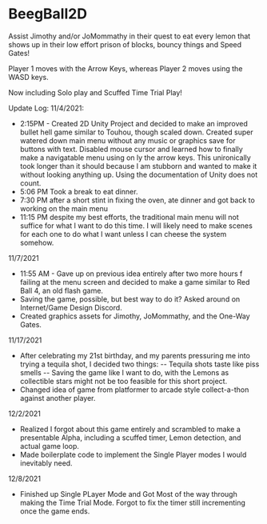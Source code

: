 # BeegBall2D

Assist Jimothy and/or JoMommathy in their quest to eat every lemon that shows up in their low effort prison of blocks, bouncy things and Speed Gates!

Player 1 moves with the Arrow Keys, whereas Player 2 moves using the WASD keys.

Now including Solo play and Scuffed Time Trial Play!

Update Log: 
11/4/2021:
 - 2:15PM - Created 2D Unity Project and decided to make an improved bullet hell game similar to Touhou, though scaled down. 
 Created super watered down main menu without any music or graphics save for buttons with text. 
 Disabled mouse cursor and learned how to finally make a navigatable menu using on ly the arrow keys. This unironically took longer than it should because I am stubborn and wanted to make it without looking anything up. Using the documentation of Unity does not count.
 - 5:06 PM Took a break to eat dinner.
 - 7:30 PM after a short stint in fixing the oven, ate dinner and got back to working on the main menu
 - 11:15 PM despite my best efforts, the traditional main menu will not suffice for what I want to do this time. 
 I will likely need to make scenes for each one to do what I want unless I can cheese the system somehow.
 
 11/7/2021
  - 11:55 AM - Gave up on previous idea entirely after two more hours f failing at the menu screen and decided to make a game similar to Red Ball 4, an old flash game.
  - Saving the game, possible, but best way to do it? Asked around on Internet/Game Design Discord.
  - Created graphics assets for Jimothy, JoMommathy, and the One-Way Gates.
  
11/17/2021
  - After celebrating my 21st birthday, and my parents pressuring me into trying a tequila shot, I decided two things:
  -- Tequila shots taste like piss smells
  -- Saving the game like I want to do, with the Lemons as collectible stars might not be too feasible for this short project.
  - Changed idea of game from platformer to arcade style collect-a-thon against another player.
  
12/2/2021
 - Realized I forgot about this game entirely and scrambled to make a presentable Alpha, including a scuffed timer, Lemon detection, and actual game loop.
 - Made boilerplate code to implement the Single Player modes I would inevitably need.
 
12/8/2021
 - Finished up Single PLayer Mode and Got Most of the way through making the Time Trial Mode. Forgot to fix the timer still incrementing once the game ends.
  
